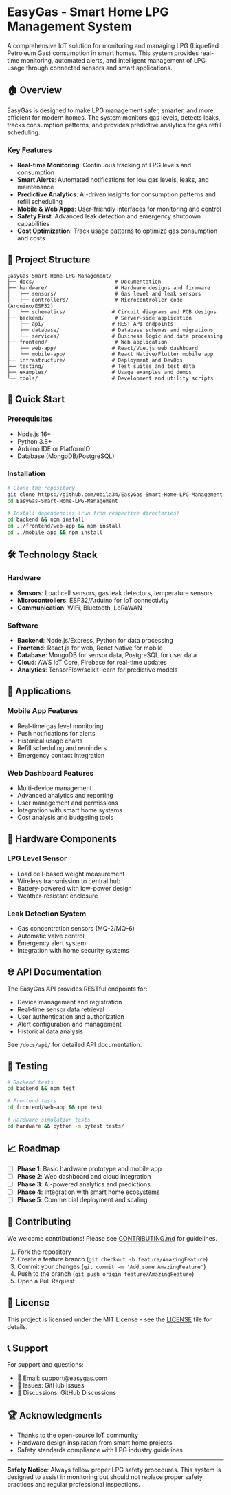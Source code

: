 # EasyGas - Smart Home LPG Management System

A comprehensive IoT solution for monitoring and managing LPG (Liquefied Petroleum Gas) consumption in smart homes. This system provides real-time monitoring, automated alerts, and intelligent management of LPG usage through connected sensors and smart applications.

## 🏠 Overview

EasyGas is designed to make LPG management safer, smarter, and more efficient for modern homes. The system monitors gas levels, detects leaks, tracks consumption patterns, and provides predictive analytics for gas refill scheduling.

### Key Features

- **Real-time Monitoring**: Continuous tracking of LPG levels and consumption
- **Smart Alerts**: Automated notifications for low gas levels, leaks, and maintenance
- **Predictive Analytics**: AI-driven insights for consumption patterns and refill scheduling
- **Mobile & Web Apps**: User-friendly interfaces for monitoring and control
- **Safety First**: Advanced leak detection and emergency shutdown capabilities
- **Cost Optimization**: Track usage patterns to optimize gas consumption and costs

## 📁 Project Structure

```
EasyGas-Smart-Home-LPG-Management/
├── docs/                          # Documentation
├── hardware/                      # Hardware designs and firmware
│   ├── sensors/                   # Gas level and leak sensors
│   ├── controllers/               # Microcontroller code (Arduino/ESP32)
│   └── schematics/               # Circuit diagrams and PCB designs
├── backend/                       # Server-side application
│   ├── api/                      # REST API endpoints
│   ├── database/                 # Database schemas and migrations
│   └── services/                 # Business logic and data processing
├── frontend/                      # Web application
│   ├── web-app/                  # React/Vue.js web dashboard
│   └── mobile-app/               # React Native/Flutter mobile app
├── infrastructure/               # Deployment and DevOps
├── testing/                      # Test suites and test data
├── examples/                     # Usage examples and demos
└── tools/                        # Development and utility scripts
```

## 🚀 Quick Start

### Prerequisites
- Node.js 16+ 
- Python 3.8+
- Arduino IDE or PlatformIO
- Database (MongoDB/PostgreSQL)

### Installation
```bash
# Clone the repository
git clone https://github.com/Obila34/EasyGas-Smart-Home-LPG-Management.git
cd EasyGas-Smart-Home-LPG-Management

# Install dependencies (run from respective directories)
cd backend && npm install
cd ../frontend/web-app && npm install
cd ../mobile-app && npm install
```

## 🛠️ Technology Stack

### Hardware
- **Sensors**: Load cell sensors, gas leak detectors, temperature sensors
- **Microcontrollers**: ESP32/Arduino for IoT connectivity
- **Communication**: WiFi, Bluetooth, LoRaWAN

### Software
- **Backend**: Node.js/Express, Python for data processing
- **Frontend**: React.js for web, React Native for mobile
- **Database**: MongoDB for sensor data, PostgreSQL for user data
- **Cloud**: AWS IoT Core, Firebase for real-time updates
- **Analytics**: TensorFlow/scikit-learn for predictive models

## 📱 Applications

### Mobile App Features
- Real-time gas level monitoring
- Push notifications for alerts
- Historical usage charts
- Refill scheduling and reminders
- Emergency contact integration

### Web Dashboard Features
- Multi-device management
- Advanced analytics and reporting
- User management and permissions
- Integration with smart home systems
- Cost analysis and budgeting tools

## 🔧 Hardware Components

### LPG Level Sensor
- Load cell-based weight measurement
- Wireless transmission to central hub
- Battery-powered with low-power design
- Weather-resistant enclosure

### Leak Detection System
- Gas concentration sensors (MQ-2/MQ-6)
- Automatic valve control
- Emergency alert system
- Integration with home security systems

## 🌐 API Documentation

The EasyGas API provides RESTful endpoints for:
- Device management and registration
- Real-time sensor data retrieval
- User authentication and authorization
- Alert configuration and management
- Historical data analysis

See `/docs/api/` for detailed API documentation.

## 🧪 Testing

```bash
# Backend tests
cd backend && npm test

# Frontend tests
cd frontend/web-app && npm test

# Hardware simulation tests
cd hardware && python -m pytest tests/
```

## 📈 Roadmap

- [ ] **Phase 1**: Basic hardware prototype and mobile app
- [ ] **Phase 2**: Web dashboard and cloud integration
- [ ] **Phase 3**: AI-powered analytics and predictions
- [ ] **Phase 4**: Integration with smart home ecosystems
- [ ] **Phase 5**: Commercial deployment and scaling

## 🤝 Contributing

We welcome contributions! Please see [CONTRIBUTING.md](./docs/CONTRIBUTING.md) for guidelines.

1. Fork the repository
2. Create a feature branch (`git checkout -b feature/AmazingFeature`)
3. Commit your changes (`git commit -m 'Add some AmazingFeature'`)
4. Push to the branch (`git push origin feature/AmazingFeature`)
5. Open a Pull Request

## 📄 License

This project is licensed under the MIT License - see the [LICENSE](LICENSE) file for details.

## 📞 Support

For support and questions:
- 📧 Email: support@easygas.com
- 📱 Issues: GitHub Issues
- 💬 Discussions: GitHub Discussions

## 🏆 Acknowledgments

- Thanks to the open-source IoT community
- Hardware design inspiration from smart home projects
- Safety standards compliance with LPG industry guidelines

---

**Safety Notice**: Always follow proper LPG safety procedures. This system is designed to assist in monitoring but should not replace proper safety practices and regular professional inspections.